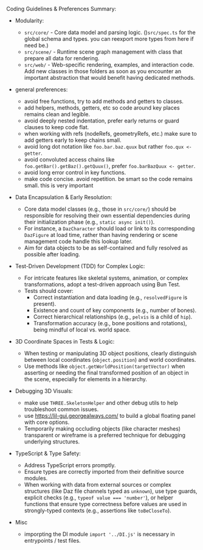 Coding Guidelines & Preferences Summary:

*   Modularity:
    *   `src/core/` - Core data model and parsing logic. ()`src/spec.ts` for the global schema and types. you can reexport more types from here if need be.)
    *   `src/scene/` - Runtime scene graph management with class that prepare all data for rendering.
    *   `src/web/` - Web-specific rendering, examples, and interaction code.
    Add new classes in those folders as soon as you encounter an important abstraction that would benefit having dedicated methods.

*   general preferences:
    *   avoid free functions, try to add methods and getters to classes.
    *   add helpers, methods, getters, etc so code around key places remains clean and legible.
    *   avoid deeply nested indentation, prefer early returns or guard clauses to keep code flat.
    *   when working with refs (nodeRefs, geometryRefs, etc.) make sure to add getters early to keep chains small.
    *   avoid long dot notation like `foo.bar.baz.quux` but rather `foo.qux <- getter`.
    *   avoid convoluted access chains like `foo.getBar().getBaz().getQuux()`, prefer `foo.barBazQuux <- getter`.
    *   avoid long error control in key functions.
    *   make code concise. avoid repetition. be smart so the code remains small. this is very important

*   Data Encapsulation & Early Resolution:
    *   Core data model classes (e.g., those in `src/core/`) should be responsible for resolving their own essential dependencies during their initialization phase (e.g., `static async init()`).
    *   For instance, a `DazCharacter` should load or link to its corresponding `DazFigure` at load time, rather than having rendering or scene management code handle this lookup later.
    *   Aim for data objects to be as self-contained and fully resolved as possible after loading.

*   Test-Driven Development (TDD) for Complex Logic:
    *   For intricate features like skeletal systems, animation, or complex transformations, adopt a test-driven approach using Bun Test.
    *   Tests should cover:
        *   Correct instantiation and data loading (e.g., `resolvedFigure` is present).
        *   Existence and count of key components (e.g., number of bones).
        *   Correct hierarchical relationships (e.g., `pelvis` is a child of `hip`).
        *   Transformation accuracy (e.g., bone positions and rotations), being mindful of local vs. world space.

*   3D Coordinate Spaces in Tests & Logic:
    *   When testing or manipulating 3D object positions, clearly distinguish between local coordinates (`object.position`) and world coordinates.
    *   Use methods like `object.getWorldPosition(targetVector)` when asserting or needing the final transformed position of an object in the scene, especially for elements in a hierarchy.

*   Debugging 3D Visuals:
    *   make use `THREE.SkeletonHelper` and other debug utils to help troubleshoot common issues.
    *   use https://lil-gui.georgealways.com/ to build a global floating panel with core options.
    *   Temporarily making occluding objects (like character meshes) transparent or wireframe is a preferred technique for debugging underlying structures.

*   TypeScript & Type Safety:
    *   Address TypeScript errors promptly.
    *   Ensure types are correctly imported from their definitive source modules.
    *   When working with data from external sources or complex structures (like Daz file channels typed as `unknown`), use type guards, explicit checks (e.g., `typeof value === 'number'`), or helper functions that ensure type correctness before values are used in strongly-typed contexts (e.g., assertions like `toBeCloseTo`).

*   Misc
    *   imporpting the DI module `import '../DI.js'` is necessary in entrypoints / test files.
